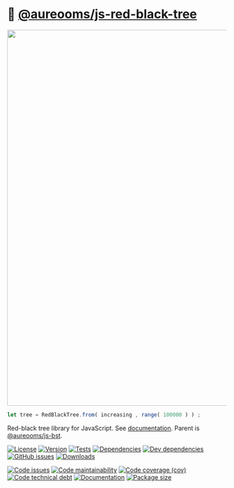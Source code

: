 :christmas_tree: [@aureooms/js-red-black-tree](https://aureooms.github.io/js-red-black-tree)
==

<img src="https://cdn.rawgit.com/aureooms/js-red-black-tree/main/media/sketch.svg" width="864">

```js
let tree = RedBlackTree.from( increasing , range( 100000 ) ) ;
```

Red-black tree library for JavaScript.
See [documentation](https://aureooms.github.io/js-red-black-tree/index.html).
Parent is [@aureooms/js-bst](https://github.com/aureooms/js-bst).

[![License](https://img.shields.io/github/license/aureooms/js-red-black-tree.svg)](https://raw.githubusercontent.com/aureooms/js-red-black-tree/main/LICENSE)
[![Version](https://img.shields.io/npm/v/@aureooms/js-red-black-tree.svg)](https://www.npmjs.org/package/@aureooms/js-red-black-tree)
[![Tests](https://img.shields.io/github/workflow/status/aureooms/js-red-black-tree/ci:test?event=push&label=tests)](https://github.com/aureooms/js-red-black-tree/actions/workflows/ci:test.yml?query=branch:main)
[![Dependencies](https://img.shields.io/david/aureooms/js-red-black-tree.svg)](https://david-dm.org/aureooms/js-red-black-tree)
[![Dev dependencies](https://img.shields.io/david/dev/aureooms/js-red-black-tree.svg)](https://david-dm.org/aureooms/js-red-black-tree?type=dev)
[![GitHub issues](https://img.shields.io/github/issues/aureooms/js-red-black-tree.svg)](https://github.com/aureooms/js-red-black-tree/issues)
[![Downloads](https://img.shields.io/npm/dm/@aureooms/js-red-black-tree.svg)](https://www.npmjs.org/package/@aureooms/js-red-black-tree)

[![Code issues](https://img.shields.io/codeclimate/issues/aureooms/js-red-black-tree.svg)](https://codeclimate.com/github/aureooms/js-red-black-tree/issues)
[![Code maintainability](https://img.shields.io/codeclimate/maintainability/aureooms/js-red-black-tree.svg)](https://codeclimate.com/github/aureooms/js-red-black-tree/trends/churn)
[![Code coverage (cov)](https://img.shields.io/codecov/c/gh/aureooms/js-red-black-tree/main.svg)](https://codecov.io/gh/aureooms/js-red-black-tree)
[![Code technical debt](https://img.shields.io/codeclimate/tech-debt/aureooms/js-red-black-tree.svg)](https://codeclimate.com/github/aureooms/js-red-black-tree/trends/technical_debt)
[![Documentation](https://aureooms.github.io/js-red-black-tree/badge.svg)](https://aureooms.github.io/js-red-black-tree/source.html)
[![Package size](https://img.shields.io/bundlephobia/minzip/@aureooms/js-red-black-tree)](https://bundlephobia.com/result?p=@aureooms/js-red-black-tree)
